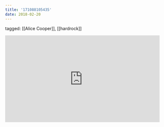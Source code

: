 ```yaml
---
title: '171088105435'
date: 2018-02-20
---
```

tagged: [[Alice Cooper]], [[hardrock]]
<iframe allow="accelerometer; autoplay; clipboard-write; encrypted-media; gyroscope; picture-in-picture" allowfullscreen="" frameborder="0" height="281" id="youtube_iframe" src="https://www.youtube.com/embed/NlEcM53kj_I?feature=oembed&amp;enablejsapi=1&amp;origin=https://safe.txmblr.com&amp;wmode=opaque" width="500"></iframe>